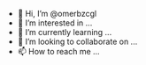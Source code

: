 - 👋 Hi, I’m @omerbzcgl
- 👀 I’m interested in ...
- 🌱 I’m currently learning ...
- 💞️ I’m looking to collaborate on ...
- 📫 How to reach me ...

<!---
omerbzcgl/omerbzcgl is a ✨ special ✨ repository because its `README.md` (this file) appears on your GitHub profile.
You can click the Preview link to take a look at your changes.
--->
